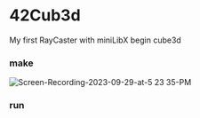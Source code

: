 # 42Cub3d
My first RayCaster with miniLibX
begin cube3d

### make

![Screen-Recording-2023-09-29-at-5 23 35-PM](https://github.com/ejaee/42Cub3d/assets/87407504/8d089151-c937-4503-80e5-d20678412063)

### run


